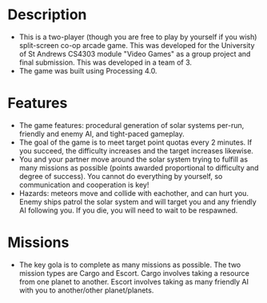 # Description
- This is a two-player (though you are free to play by yourself if you wish) split-screen co-op arcade game. This was developed for the University of St Andrews CS4303 module "Video Games" as a group project and final submission. This was developed in a team of 3.
- The game was built using Processing 4.0.
# Features
- The game features: procedural generation of solar systems per-run, friendly and enemy AI, and tight-paced gameplay.
- The goal of the game is to meet target point quotas every 2 minutes. If you succeed, the difficulty increases and the target increases likewise.
- You and your partner move around the solar system trying to fulfill as many missions as possible (points awarded proportional to difficulty and degree of success). You cannot do everything by yourself, so communication and cooperation is key!
- Hazards: meteors move and collide with eachother, and can hurt you. Enemy ships patrol the solar system and will target you and any friendly AI following you. If you die, you will need to wait to be respawned.
# Missions
- The key gola is to complete as many missions as possible. The two mission types are Cargo and Escort. Cargo involves taking a resource from one planet to another. Escort involves taking as many friendly AI with you to another/other planet/planets. 